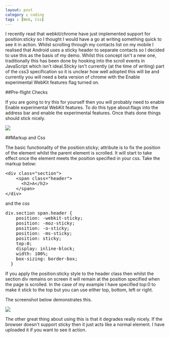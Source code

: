 ```yaml
---
layout: post
category : coding
tags : [Web, Css]
---
```


I recently read that webkit/chrome have just implemented support for position:sticky so I thought I would have a go at writing something quick to see it in action. Whilst scrolling through my contacts list on my mobile I realised that Android uses a sticky header to separate contacts so I decided to use this as the basis of my demo. Whilst this concept isn't a new one, traditionally this has been done by hooking into the scroll events in JavaScript which isn't ideal.Sticky isn't currently (at the time of writing) part of the css3 specification so it is unclear how well adopted this will be and currently you will need a beta version of chrome with the Enable experimental WebKit features flag turned on.

##Pre-flight Checks

If you are going to try this for yourself then you will probably need to enable Enable experimental WebKit features. To do this type about:flags into the address bar and enable the experimental features. Once thats done things should stick nicely.

<img src="{{ site.url }}/assets/images/flags.png" class="img-responsive"/>

##Markup and Css

The basic functionality of the position:sticky; attribute is to fix the position of the element whilst the parent element is scrolled. It will start to take effect once the element meets the position specified in your css. Take the markup below:

<pre>
&lt;div class="section"&gt;
    &lt;span class="header"&gt;
      &lt;h2&gt;A&lt;/h2&gt;
    &lt;/span&gt;
&lt;/div&gt;
</pre>

and the css

<pre>
div.section span.header {
    position: -webkit-sticky;
    position: -moz-sticky;
    position: -o-sticky;
    position: -ms-sticky;
    position: sticky;
    top:0;
    display: inline-block;
    width: 100%;
    box-sizing: border-box;
  }
</pre>

If you apply the position:sticky style to the header class then whilst the section div remains on screen it will remain at the position specified when the page is scrolled. In the case of my example I have specified top:0 to make it stick to the top but you can use either top, bottom, left or right.

The screenshot below demonstrates this.

<img src="{{ site.url }}/assets/images/sshot.png" class="img-responsive"/>

The other great thing about using this is that it degrades really nicely. If the browser doesn't support sticky then it just acts like a normal element. I have uploaded it if you want to see it action.
